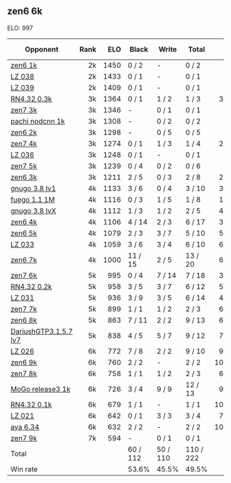 ## zen6 6k ##

ELO: 997

Opponent | Rank | ELO | Black | Write | Total | Win rate
---------|-----:|----:|-------|-------|-------|-------:
[zen6 1k](zen6%201k.md) | 2k | 1450 | 0 / 2 | - | 0 / 2 | 0.0%
[LZ 038](LZ%20038.md) | 2k | 1433 | 0 / 1 | - | 0 / 1 | 0.0%
[LZ 039](LZ%20039.md) | 2k | 1409 | 0 / 1 | - | 0 / 1 | 0.0%
[RN4.32 0.3k](RN4.32%200.3k.md) | 3k | 1364 | 0 / 1 | 1 / 2 | 1 / 3 | 33.3%
[zen7 3k](zen7%203k.md) | 3k | 1346 | - | 0 / 1 | 0 / 1 | 0.0%
[pachi nodcnn 1k](pachi%20nodcnn%201k.md) | 3k | 1308 | - | 0 / 2 | 0 / 2 | 0.0%
[zen6 2k](zen6%202k.md) | 3k | 1298 | - | 0 / 5 | 0 / 5 | 0.0%
[zen7 4k](zen7%204k.md) | 3k | 1274 | 0 / 1 | 1 / 3 | 1 / 4 | 25.0%
[LZ 036](LZ%20036.md) | 3k | 1248 | 0 / 1 | - | 0 / 1 | 0.0%
[zen7 5k](zen7%205k.md) | 3k | 1239 | 0 / 4 | 0 / 2 | 0 / 6 | 0.0%
[zen6 3k](zen6%203k.md) | 3k | 1211 | 2 / 5 | 0 / 3 | 2 / 8 | 25.0%
[gnugo 3.8 lv1](gnugo%203.8%20lv1.md) | 4k | 1133 | 3 / 6 | 0 / 4 | 3 / 10 | 30.0%
[fuego 1.1 1M](fuego%201.1%201M.md) | 4k | 1116 | 0 / 3 | 1 / 5 | 1 / 8 | 12.5%
[gnugo 3.8 lvX](gnugo%203.8%20lvX.md) | 4k | 1112 | 1 / 3 | 1 / 2 | 2 / 5 | 40.0%
[zen6 4k](zen6%204k.md) | 4k | 1106 | 4 / 14 | 2 / 3 | 6 / 17 | 35.3%
[zen6 5k](zen6%205k.md) | 4k | 1079 | 2 / 3 | 3 / 7 | 5 / 10 | 50.0%
[LZ 033](LZ%20033.md) | 4k | 1059 | 3 / 6 | 3 / 4 | 6 / 10 | 60.0%
[zen6 7k](zen6%207k.md) | 4k | 1000 | 11 / 15 | 2 / 5 | 13 / 20 | 65.0%
[zen7 6k](zen7%206k.md) | 5k | 995 | 0 / 4 | 7 / 14 | 7 / 18 | 38.9%
[RN4.32 0.2k](RN4.32%200.2k.md) | 5k | 958 | 3 / 5 | 3 / 7 | 6 / 12 | 50.0%
[LZ 031](LZ%20031.md) | 5k | 936 | 3 / 9 | 3 / 5 | 6 / 14 | 42.9%
[zen7 7k](zen7%207k.md) | 5k | 899 | 1 / 1 | 1 / 2 | 2 / 3 | 66.7%
[zen6 8k](zen6%208k.md) | 5k | 863 | 7 / 11 | 2 / 2 | 9 / 13 | 69.2%
[DariushGTP3.1.5.7 lv7](DariushGTP3.1.5.7%20lv7.md) | 5k | 838 | 4 / 5 | 5 / 7 | 9 / 12 | 75.0%
[LZ 026](LZ%20026.md) | 6k | 772 | 7 / 8 | 2 / 2 | 9 / 10 | 90.0%
[zen6 9k](zen6%209k.md) | 6k | 760 | 2 / 2 | - | 2 / 2 | 100.0%
[zen7 8k](zen7%208k.md) | 6k | 758 | 1 / 1 | 1 / 2 | 2 / 3 | 66.7%
[MoGo release3 1k](MoGo%20release3%201k.md) | 6k | 726 | 3 / 4 | 9 / 9 | 12 / 13 | 92.3%
[RN4.32 0.1k](RN4.32%200.1k.md) | 6k | 679 | 1 / 1 | - | 1 / 1 | 100.0%
[LZ 021](LZ%20021.md) | 6k | 642 | 0 / 1 | 3 / 3 | 3 / 4 | 75.0%
[aya 6.34](aya%206.34.md) | 6k | 632 | 2 / 2 | - | 2 / 2 | 100.0%
[zen7 9k](zen7%209k.md) | 7k | 594 | - | 0 / 1 | 0 / 1 | 0.0%
Total | | | 60 / 112 | 50 / 110 | 110 / 222 | 
Win rate| | | 53.6% | 45.5% | 49.5% | 
